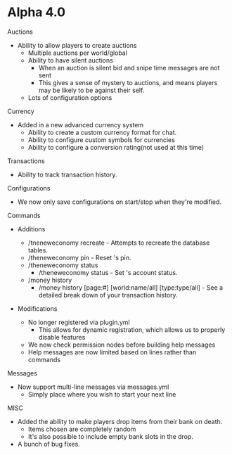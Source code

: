 Alpha 4.0
===========
Auctions
- Ability to allow players to create auctions
  - Multiple auctions per world/global
  - Ability to have silent auctions
    - When an auction is silent bid and snipe time messages are not sent
    - This gives a sense of mystery to auctions, and means players may be likely to be against their self.
  - Lots of configuration options
  
Currency
- Added in a new advanced currency system
  - Ability to create a custom currency format for chat.
  - Ability to configure custom symbols for currencies
  - Ability to configure a conversion rating(not used at this time)
  
Transactions
- Ability to track transaction history.

Configurations
- We now only save configurations on start/stop when they're modified.

Commands
- Additions
  - /tneneweconomy recreate - Attempts to recreate the database tables.
  - /theneweconomy pin <username> <new pin> - Reset <username>'s pin.
  - /theneweconomy status
    - /theneweconomy status <username> <status> - Set <username>'s account status.
  - /money history
    - /money history [page:#] [world:name/all] [type:type/all] - See a detailed break down of your transaction history.

- Modifications
  - No longer registered via plugin.yml
    - This allows for dynamic registration, which allows us to properly disable features
  - We now check permission nodes before building help messages
  - Help messages are now limited based on lines rather than commands

Messages
- Now support multi-line messages via messages.yml
  - Simply place <newline> where you wish to start your next line
  
MISC
- Added the ability to make players drop items from their bank on death.
  - Items chosen are completely random
  - It's also possible to include empty bank slots in the drop.
- A bunch of bug fixes.